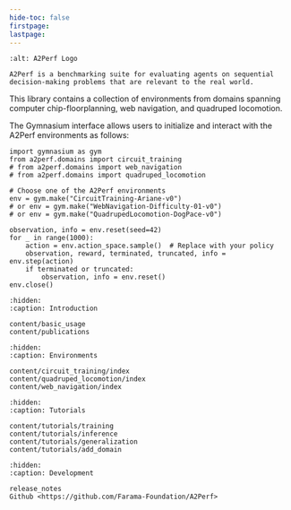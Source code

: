 ```yaml
---
hide-toc: false
firstpage:
lastpage:
---
```


```{project-logo} _static/img/logo/text/A2Perf-text.png
:alt: A2Perf Logo
```

```{project-heading}
A2Perf is a benchmarking suite for evaluating agents on sequential decision-making problems that are relevant to the real world.
```

This library contains a collection of environments from domains spanning
computer chip-floorplanning, web navigation, and quadruped locomotion.

The Gymnasium interface allows users to initialize and interact with the A2Perf
environments as follows:

```{code-block} python
import gymnasium as gym
from a2perf.domains import circuit_training
# from a2perf.domains import web_navigation
# from a2perf.domains import quadruped_locomotion

# Choose one of the A2Perf environments
env = gym.make("CircuitTraining-Ariane-v0")
# or env = gym.make("WebNavigation-Difficulty-01-v0")
# or env = gym.make("QuadrupedLocomotion-DogPace-v0")

observation, info = env.reset(seed=42)
for _ in range(1000):
    action = env.action_space.sample()  # Replace with your policy
    observation, reward, terminated, truncated, info = env.step(action)
    if terminated or truncated:
        observation, info = env.reset()
env.close()
```

```{toctree}
:hidden:
:caption: Introduction

content/basic_usage
content/publications

```

```{toctree}
:hidden:
:caption: Environments

content/circuit_training/index
content/quadruped_locomotion/index
content/web_navigation/index

```

```{toctree}
:hidden:
:caption: Tutorials

content/tutorials/training
content/tutorials/inference
content/tutorials/generalization
content/tutorials/add_domain
```

```{toctree}
:hidden:
:caption: Development

release_notes
Github <https://github.com/Farama-Foundation/A2Perf>
```
